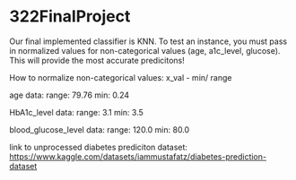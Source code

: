 # 322FinalProject
Our final implemented classifier is KNN. To test an instance, you must pass in normalized values for non-categorical values (age, a1c_level, glucose). This will provide the most accurate predicitons!

How to normalize non-categorical values:
x_val - min/ range

age data: 
range: 79.76
min: 0.24

HbA1c_level data: 
range: 3.1
min: 3.5

blood_glucose_level data: 
range: 120.0
min: 80.0

link to unprocessed diabetes prediciton dataset:
https://www.kaggle.com/datasets/iammustafatz/diabetes-prediction-dataset